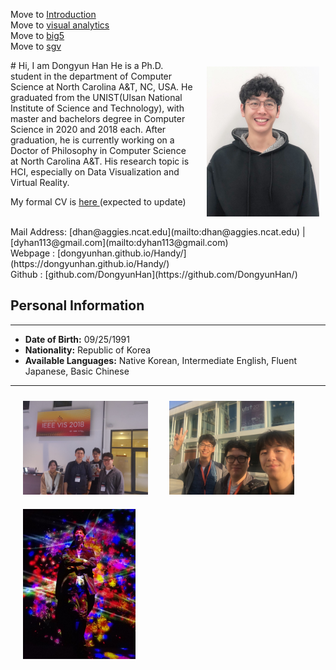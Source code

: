 Move to <a href="../Handy/introduction/">Introduction</a> </br>
Move to <a href="../Handy/visualanalytics/">visual analytics</a> </br>
Move to <a href="../Handy/big5/">big5</a> </br>
Move to <a href="../Handy/sgv/">sgv</a> </br>

<img src="img/temp_my_image.jpeg" width="180" style ="margin-left:10px; padding: 10px; float:right;">
# Hi, I am Dongyun Han
He is a Ph.D. student in the department of Computer Science at North Carolina A&T, NC, USA. He graduated from the UNIST(Ulsan National Institute of Science and Technology), with master and bachelors degree in Computer Science in 2020 and 2018 each. After graduation, he is currently working on a Doctor of Philosophy in Computer Science at North Carolina A&T. His research topic is HCI, especially on Data Visualization and Virtual Reality.

My formal CV is <a href="source/DongyunHan_Resume.pdf"> here </a> (expected to update)

</br>
Mail Address: [dhan@aggies.ncat.edu](mailto:dhan@aggies.ncat.edu) | [dyhan113@gmail.com](mailto:dyhan113@gmail.com) </br>
Webpage : [dongyunhan.github.io/Handy/](https://dongyunhan.github.io/Handy/) </br>
Github : [github.com/DongyunHan](https://github.com/DongyunHan/) </br>

<!-- Phone: +1-336-554-1087 / +82-10-5773-6408 -->

<!-- </br> -->
<!--
## Research Interests

---

#### HCI (Especially on VR & AR)

#### Information Visualisation and Visual Analytics

<br>

## Education

---

<div>
<h4> North Carolina Agricultural and Technical State University, NC, USA</h4>
<img src="img/NCAT_logo.png" width="40" style="margin-top:0; margin-bottom:20px ; border:0; display:inline-block; ">
<div style="display:inline-block">
Ph.D. in, Computer Science </br>
Jan.' 2020 - Present
</div>
</div>

<div>
<h4> Ulsan National Institute of Science and Technology, Ulasn, Republic of Korea </h4>
<img src="img/UNIST_logo.png" width="40" style="margin-top:0; margin-bottom:20px ; border:0; display:inline-block; ">
<div style="display:inline-block">
Master in, Computer Science </br>
March’ 2018 - Feb.' 2020 (expected to graduate)
</div>
</div>

<div>
<h4> Ulsan National Institute of Science and Technology, Ulasn, Republic of Korea </h4>
<img src="img/UNIST_logo.png" width="40" style="margin-top:0; margin-bottom:20px ; border:0; display:inline-block; ">
<div style="display:inline-block">
Bachelor in, Electrical and Computer Engineering </br>
March’ 2010 - February’ 2018 (including 2 years for Military Service in the Air force)
</div>
</div>

<br>
## Research Experience
-----

#### **Internship** at Interactive Visual Analysis & Data Exploration Reasearch Lab, UNIST </br>

- Supervisor : Prof. Sung-Ahn Ko and Prof. Young-Woo Park, UNIST
- Period: June ’17 - Dec. ’17
- Submit to HCI Korea ’18 Creative Award
- Cooperated with a design background student
- Built a concept of AR device to show how many fine dusts exist in the air intuitively
  OK, Developers, Now you can design: An Interactive feedback-based Mobile GUI Prototyping Tool

#### **Intership** at High-performance Visual Computing Lab, UNIST </br>

- Supervisor : Prof. Won-Ki Jeong, UNIST
- Period: Nov. ’12 - February ’13
- Research about _"Reconstructing Perpendicular Images from Multi-Scale Images of the Brain"_
- Down sampled images from set of several parallel cross-sectional images of the brain in high resolu- tion, reconstruct the perpendicular images in clear resolution

#### **Internship** at Biomathematics Lab, UNIST. </br>

- Supervisor : Prof. Chang-Hyeong Lee, UNIST
- Period: March ’12 - May ’12
- Present Poster about **_"Representing Diagram for How MERS-CoV is Spreaded"_**
- Represented a diagram how infectees will be infected,cured or died by describing each nodes for possible states of infectees and each links for percentage of change from state A to state B

<!--
Supervisor : Prof. Sung-Ahn Ko, UNIST June ’18 - Sep.’18
- Under Submitting to ACM UIST ’19 as the third author
- Interviewed with 16 novice developers to understand their problems with an existing tool
- Built a mobile GUI prototyping tool in Google Extension that provides instant feedback on users design -->
<!--
## Awards & Achievements

---

- Awarded the Creative Award for design work presentation at HCI KOREA ’18
- Registered patent application named ’Visualization Apparatus for Displaying Fine Dust’ as patent number 18-83657

## Computer Skills

---

- **Languages:** Python, C#, HTML, JavaScript, Ajax, ...
- **Technologies:** Keras, Flask, MongoDB, ... -->

## Personal Information

---

- **Date of Birth:** 09/25/1991 </br>
- **Nationality:** Republic of Korea </br>
- **Available Languages:** Native Korean, Intermediate English, Fluent Japanese, Basic Chinese

---

<div>
<img src="img/VIS_2018.jpeg" width="200" style ="margin-left:10px; padding: 10px; ">
<img src="img/UIST_2018.jpg" width="200"style ="margin-left:10px; padding: 10px; ">
<img src="img/Dongyun_2019.jpeg" width="180" style ="margin-left:10px; padding: 10px; ">
</div>

<!-- For full documentation visit [mkdocs.org](https://mkdocs.org).

## Commands

* `mkdocs new [dir-name]` - Create a new project.
* `mkdocs serve` - Start the live-reloading docs server.
* `mkdocs build` - Build the documentation site.
* `mkdocs help` - Print this help message.

## Project layout

    mkdocs.yml    # The configuration file.
    docs/
        index.md  # The documentation homepage.
        ...       # Other markdown pages, images and other files. -->
